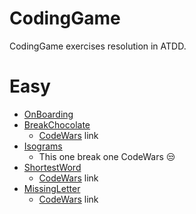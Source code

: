 CodingGame
=========

CodingGame exercises resolution in ATDD.

# Easy

* [OnBoarding](src/Easy/OnBoarding/onBoarding.feature)
* [BreakChocolate](src/Easy/BreakChocolate/breakChocolate.feature)
  - [CodeWars](https://www.codewars.com/kata/534ea96ebb17181947000ada/solutions/php/me/best_practice) link
* [Isograms](src/Easy/Isograms/isograms.feature)
  - This one break one CodeWars 😒
* [ShortestWord](src/Easy/ShortestWord/shortestWord.feature)
  - [CodeWars](https://www.codewars.com/kata/57cebe1dc6fdc20c57000ac9/solutions/php/me/best_practice) link
* [MissingLetter](src/Easy/MissingLetter/missingLetter.feature)
  - [CodeWars](https://www.codewars.com/kata/5839edaa6754d6fec10000a2/solutions/php/me/best_practices) link

